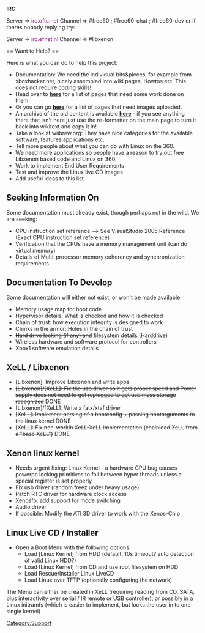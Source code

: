 <b>IRC</b>

Server ⇒ <font color="purple">irc.oftc.net</font>
Channel ⇒ \#free60 ; \#free60-chat ; \#free60-dev
or if theres nobody replying try:

Server ⇒ <font color="purple">irc.efnet.nl</font>
Channel ⇒ \#libxenon

\== <span class="mw-headline"> Want to Help? </span> ==

Here is what you can do to help this project:

  - Documentation: We need the individual bits\&pieces, for example from
    xboxhacker.net, nicely assembled into wiki pages, Howtos etc. This
    does not require coding skills\!
  - Head over to
    **[here](:Category:Pages_that_need_to_be_cleaned_up "wikilink")**
    for a list of pages that need some work done on them.
  - Or you can go
    **[here](:Category:Pages_with_missing_images "wikilink")** for a
    list of pages that need images uploaded.
  - An archive of the old content is available
    **[here](http://free60.org/old/)** - if you see anything there that
    isn't here just use the re-formatter on the main page to turn it
    back into wikitext and copy it in\!
  - Take a look at wiibrew.org: They have nice categories for the
    available software, features applications etc.
  - Tell more people about what you can do with Linux on the 360.
  - We need more applications so people have a reason to try out free
    Libxenon based code and Linux on 360.
  - Work to implement End User Requirements
  - Test and improve the Linux live CD images
  - Add useful ideas to this list.

## <span class="mw-headline"> Seeking Information On </span>

Some documentation must already exist, though perhaps not in the wild.
We are seeking:

  - CPU instruction set reference --\> See VisualStudio 2005 Reference
    (Exact CPU instruction set reference)
  - Verification that the CPUs have a memory management unit (can do
    virtual memory)
  - Details of Multi-processor memory coherency and synchronization
    requirements

## <span class="mw-headline"> Documentation To Develop </span>

Some documentation will either not exist, or won't be made available

  - Memory usage map for boot code
  - Hypervisor details. What is checked and how it is checked
  - Chain of trust: how execution integrity is designed to work
  - Chinks in the armor: Holes in the chain of trust
  - <s>Hard drive locking (if any) and</s> filesystem details
    ([Harddrive](http://www.free60.org/Harddrive))
  - Wireless hardware and software protocol for controllers
  - Xbox1 software emulation details

## <span class="mw-headline"> XeLL / Libxenon </span>

  - \[Libxenon\]: Improve Libxenon and write apps.
  - <s>\[Libxenon\]/\[XeLL\]: Fix the usb driver so it gets proper speed
    and Power supply does not need to get replugged to get usb mass
    storage recognized</s> DONE
  - \[Libxenon\]/\[XeLL\]: Write a fatx/xtaf driver
  - <s>\[XeLL\]: Implement parsing of a bootconfig + passing
    bootarguments to the linux kernel</s> DONE
  - <s>\[XeLL\]: Fix non-workin XeLL-XeLL implementation (chainload XeLL
    from a "base XeLL")</s> DONE

## <span class="mw-headline"> Xenon linux kernel </span>

  - Needs urgent fixing: Linux Kernel - a hardware CPU bug causes
    powerpc locking primitives to fail between hyper threads unless a
    special register is set properly
  - Fix usb driver (random freez under heavy usage)
  - Patch RTC driver for hardware clock access
  - Xenosfb: add support for mode switching
  - Audio driver
  - If possible: Modify the ATI 3D driver to work with the Xenos-Chip

## <span class="mw-headline"> Linux Live CD / Installer </span>

  - Open a Boot Menu with the following options:
      - Load \[Linux Kernel\] from HDD (default, 10s timeout? auto
        detection of valid Linux HDD?)
      - Load \[Linux Kernel\] from CD and use root filesystem on HDD
      - Load Rescue/Installer Linux LiveCD
      - Load Linux over TFTP (optionally configuring the network)

The Menu can either be created in XeLL (requiring reading from CD, SATA,
plus interactivity over serial / IR remote or USB controller), or
possibly in a Linux initramfs (which is easier to implement, but locks
the user in to one single kernel)

[Category:Support](Category:Support "wikilink")